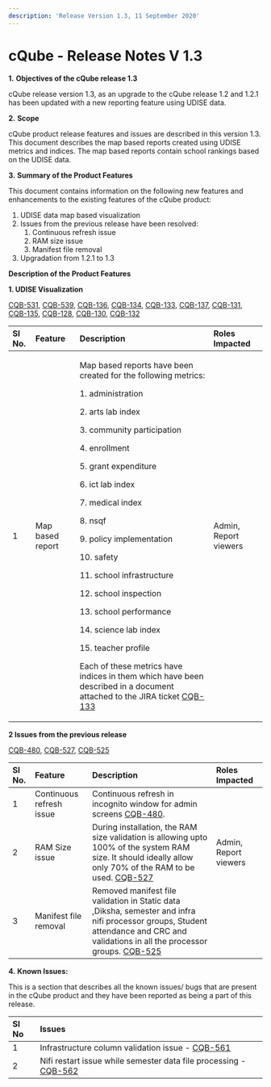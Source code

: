 ```yaml
---
description: 'Release Version 1.3, 11 September 2020'
---
```


# cQube - Release Notes V 1.3

**1.**           **Objectives of the cQube release 1.3**

cQube release version 1.3, as an upgrade to the cQube release 1.2 and 1.2.1 has been updated with a new reporting feature using UDISE data.

**2.**           **Scope**

cQube product release features and issues are described in this version 1.3. This document describes the map based reports created using UDISE metrics and indices. The map based reports contain school rankings based on the UDISE data.

**3.**           **Summary of the Product Features** 

This document contains information on the following new features and enhancements to the existing features of the cQube product:

1. UDISE data map based visualization
2. Issues from the previous release have been resolved:
   1. Continuous refresh issue
   2. RAM size issue
   3. Manifest file removal
3. Upgradation from 1.2.1 to 1.3

**Description of the Product Features**

**1. UDISE Visualization**

[CQB-531](https://project-sunbird.atlassian.net/browse/CQB-531), [CQB-539](https://project-sunbird.atlassian.net/browse/CQB-539), [CQB-136](https://project-sunbird.atlassian.net/browse/CQB-136), [CQB-134](https://project-sunbird.atlassian.net/browse/CQB-134), [CQB-133](https://project-sunbird.atlassian.net/browse/CQB-133), [CQB-137](https://project-sunbird.atlassian.net/browse/CQB-137), [CQB-131](https://project-sunbird.atlassian.net/browse/CQB-131), [CQB-135](https://project-sunbird.atlassian.net/browse/CQB-135), [CQB-128](https://project-sunbird.atlassian.net/browse/CQB-128), [CQB-130](https://project-sunbird.atlassian.net/browse/CQB-130), [CQB-132](https://project-sunbird.atlassian.net/browse/CQB-132)

<table>
  <thead>
    <tr>
      <th style="text-align:left">Sl No.</th>
      <th style="text-align:left">Feature</th>
      <th style="text-align:left">Description</th>
      <th style="text-align:left">Roles Impacted</th>
    </tr>
  </thead>
  <tbody>
    <tr>
      <td style="text-align:left">1</td>
      <td style="text-align:left">Map based report</td>
      <td style="text-align:left">
        <p>Map based reports have been created for the following metrics:</p>
        <p>1. administration</p>
        <p>2. arts lab index</p>
        <p>3. community participation</p>
        <p>4. enrollment</p>
        <p>5. grant expenditure</p>
        <p>6. ict lab index</p>
        <p>7. medical index</p>
        <p>8. nsqf</p>
        <p>9. policy implementation</p>
        <p>10. safety</p>
        <p>11. school infrastructure</p>
        <p>12. school inspection</p>
        <p>13. school performance</p>
        <p>14. science lab index</p>
        <p>15. teacher profile</p>
        <p>Each of these metrics have indices in them which have been described in
          a document attached to the JIRA ticket <a href="https://project-sunbird.atlassian.net/browse/CQB-133">CQB-133</a>
        </p>
      </td>
      <td style="text-align:left">Admin, Report viewers</td>
    </tr>
  </tbody>
</table>

**2 Issues from the previous release**

[CQB-480](https://project-sunbird.atlassian.net/browse/CQB-480), [CQB-527](https://project-sunbird.atlassian.net/browse/CQB-527), [CQB-525](https://project-sunbird.atlassian.net/browse/CQB-525)

| Sl No. | Feature | Description | Roles Impacted |
| :--- | :--- | :--- | :--- |
| 1 | Continuous refresh issue | Continuous refresh in incognito window for admin screens [CQB-480](https://project-sunbird.atlassian.net/browse/CQB-480). |  |
| 2 | RAM Size issue | During installation, the RAM size validation is allowing upto 100% of the system RAM size. It should ideally allow only 70% of the RAM to be used. [CQB-527](https://project-sunbird.atlassian.net/browse/CQB-527) | Admin, Report viewers |
| 3 | Manifest file removal | Removed manifest file validation in Static data ,Diksha, semester and infra nifi processor groups, Student attendance and CRC and validations in all the processor groups. [CQB-525](https://project-sunbird.atlassian.net/browse/CQB-525) |  |

**4.**           **Known Issues:**

This is a section that describes all the known issues/ bugs that are present in the cQube product and they have been reported as being a part of this release.

| Sl No | Issues |
| :--- | :--- |
| 1 | Infrastructure column validation issue - [CQB-561](https://project-sunbird.atlassian.net/browse/CQB-561) |
| 2 | Nifi restart issue while semester data file processing - [CQB-562](https://project-sunbird.atlassian.net/browse/CQB-562) |

